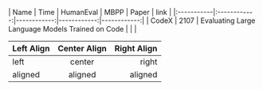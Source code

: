 | Name | Time | HumanEval | MBPP | Paper | link |
|:-----------|:------------:|------------:|------------:|------------:|
| CodeX | 2107 | Evaluating Large Language Models Trained on Code |  |  |

| Left Align | Center Align | Right Align |
|:-----------|:------------:|------------:|
| left       | center       | right       |
| aligned    | aligned      | aligned     |

